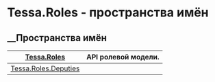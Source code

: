 # Tessa.Roles - пространства имён
## __Пространства имён
[Tessa.Roles](N_Tessa_Roles.htm)| API ролевой модели.  
---|---  
[Tessa.Roles.Deputies](G_Tessa_Roles_Deputies.htm)|
